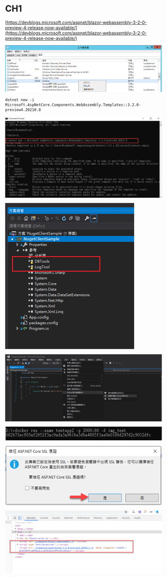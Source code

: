 # CH1



[https://devblogs.microsoft.com/aspnet/blazor-webassembly-3-2-0-preview-4-release-now-available/](https://devblogs.microsoft.com/aspnet/blazor-webassembly-3-2-0-preview-4-release-now-available/)

![](../../.gitbook/assets/image%20%28212%29.png)

```text
dotnet new -i Microsoft.AspNetCore.Components.WebAssembly.Templates::3.2.0-preview4.20210.8
```

![](../../.gitbook/assets/image%20%28427%29.png)

![](../../.gitbook/assets/image%20%28217%29.png)

![](../../.gitbook/assets/image%20%28204%29.png)

![](../../.gitbook/assets/image%20%2874%29.png)

![](../../.gitbook/assets/image%20%28350%29.png)



![](../../.gitbook/assets/image%20%28449%29.png)

